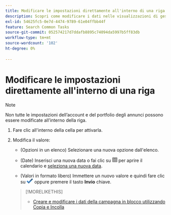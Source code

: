 ```yaml
---
title: Modificare le impostazioni direttamente all'interno di una riga
description: Scopri come modificare i dati nelle visualizzazioni di gestione all’interno della riga.
exl-id: 54625fc5-0e7d-4474-9789-61e04ffbb44f
feature: Search Common Tasks
source-git-commit: 052574217d7ddafb8895c74094da5997b5ff83db
workflow-type: tm+mt
source-wordcount: '102'
ht-degree: 0%

---
```


# Modificare le impostazioni direttamente all&#39;interno di una riga

>[!NOTE]
>
>Non tutte le impostazioni dell’account e del portfolio degli annunci possono essere modificate all’interno della riga.

1. Fare clic all&#39;interno della cella per attivarla.

1. Modifica il valore:

   * (Opzioni in un elenco) Selezionare una nuova opzione dall&#39;elenco.

   * (Date) Inserisci una nuova data o fai clic su ![Calendario](/help/search-social-commerce/assets/calendar.png "Calendario") per aprire il calendario e [seleziona una nuova data](/help/search-social-commerce/common-tasks/navigation-editing-selection/calendar.md).

   * (Valori in formato libero) Immettere un nuovo valore e quindi fare clic su ![Salva](/help/search-social-commerce/assets/select.png "Salva") oppure premere il tasto **Invio** chiave.

   >[!MORELIKETHIS]
   >
   >* [Creare e modificare i dati della campagna in blocco utilizzando Copia e Incolla](/help/search-social-commerce/campaign-management/campaigns/copy-paste.md)
